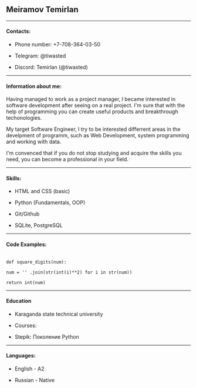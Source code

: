 ## Meiramov Temirlan
---
#### Contacts:

* Phone number: +7-708-364-03-50

* Telegram: @tiwasted

* Discord: Temirlan (@tiwasted)

---

#### Information about me:

Having managed to work as a project manager, I became interested in software development after seeing on a real project. I'm sure that with the help of programming you can create useful products and breakthrough techonologies.

My target Software Engineer, I try to be interested differrent areas in the develpment of programm, such as Web Development, system programming and working with data.

I'm convenced that if you do not stop studying and acquire the skills you need, you can become a professional in your field.

---
#### Skills:

* HTML and CSS (basic)

* Python (Fundamentals, OOP)

* Git/Github

* SQLite, PostgreSQL
---
#### Code Examples:

```

def square_digits(num):

num = '' .join(str(int(i)**2) for i in str(num))

return int(num)

```
---
#### Education

* Karaganda state technical university

* Courses:

+ Stepik: Поколение Python
---
#### Languages:

* English - A2

* Russian - Native